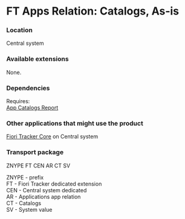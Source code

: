# FT Apps Relation: Catalogs, As-is

### Location
Central system

### Available extensions
None.

### Dependencies
Requires:  
[App Catalogs Report](ac.md)

### Other applications that might use the product
[Fiori Tracker Core](ft-core.md) on Central system

### Transport package
ZNYPE FT CEN AR CT SV

ZNYPE - prefix<br>
FT - Fiori Tracker dedicated extension<br>
CEN - Central system dedicated<br>
AR - Applications app relation<br>
CT - Catalogs<br>
SV - System value<br>